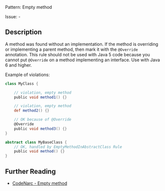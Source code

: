 Pattern: Empty method

Issue: -

## Description

A method was found without an implementation. If the method is overriding or implementing a parent method, then mark it with the `@Override` annotation. This rule should not be used with Java 5 code because you cannot put `@Override` on a method implementing an interface. Use with Java 6 and higher.

Example of violations:

``` groovy
class MyClass {

    // violation, empty method
    public void method1() {}

    // violation, empty method
    def method2() {}

    // OK because of @Override
    @Override
    public void method3() {}
}

abstract class MyBaseClass {
    // OK, handled by EmptyMethodInAbstractClass Rule
    public void method() {}
}
```

## Further Reading

* [CodeNarc - Empty method](http://codenarc.sourceforge.net/codenarc-rules-basic.html#EmptyMethod)
